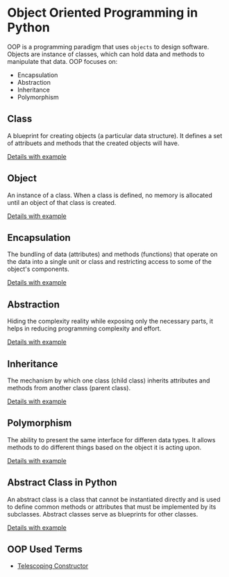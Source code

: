 # Object Oriented Programming in Python

OOP is a programming paradigm that uses `objects` to design software. Objects are instance of classes, which can hold data and methods to manipulate that data. OOP focuses on:
- Encapsulation
- Abstraction
- Inheritance
- Polymorphism

## Class
A blueprint for creating objects (a particular data structure). It defines a set of attribuets and methods that the created objects will have.

[Details with example](./class_and_object.md)

## Object
An instance of a class. When a class is defined, no memory is allocated until an object of that class is created.

[Details with example](./class_and_object.md)

## Encapsulation
The bundling of data (attributes) and methods (functions) that operate on the data into a single unit or class and restricting access to some of the object's components.

[Details with example](./encapsulation.md)

## Abstraction
Hiding the complexity reality while exposing only the necessary parts, it helps in reducing programming complexity and effort.

[Details with example](./abstraction.md)

## Inheritance
The mechanism by which one class (child class) inherits attributes and methods from another class (parent class).

[Details with example](./inheritance.md)

## Polymorphism
The ability to present the same interface for differen data types. It allows methods to do different things based on the object it is acting upon.

[Details with example](./polymorphism.md)

## Abstract Class in Python
An abstract class is a class that cannot be instantiated directly and is used to define common methods or attributes that must be implemented by its subclasses. Abstract classes serve as blueprints for other classes.

[Details with example](./abstract_class_in_python.md)

## OOP Used Terms
- [Telescoping Constructor](./telescoping_constructor.md)